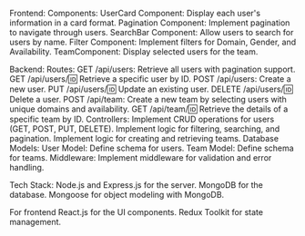 Frontend:
Components:
UserCard Component: Display each user's information in a card format.
Pagination Component: Implement pagination to navigate through users.
SearchBar Component: Allow users to search for users by name.
Filter Component: Implement filters for Domain, Gender, and Availability.
TeamComponent: Display selected users for the team.

Backend:
Routes:
GET /api/users: Retrieve all users with pagination support.
GET /api/users/:id: Retrieve a specific user by ID.
POST /api/users: Create a new user.
PUT /api/users/:id: Update an existing user.
DELETE /api/users/:id: Delete a user.
POST /api/team: Create a new team by selecting users with unique domains and availability.
GET /api/team/:id: Retrieve the details of a specific team by ID.
Controllers:
Implement CRUD operations for users (GET, POST, PUT, DELETE).
Implement logic for filtering, searching, and pagination.
Implement logic for creating and retrieving teams.
Database Models:
User Model: Define schema for users.
Team Model: Define schema for teams.
Middleware:
Implement middleware for validation and error handling.

Tech Stack:
Node.js and Express.js for the server.
MongoDB for the database.
Mongoose for object modeling with MongoDB.

For frontend
React.js for the UI components.
Redux Toolkit for state management.
